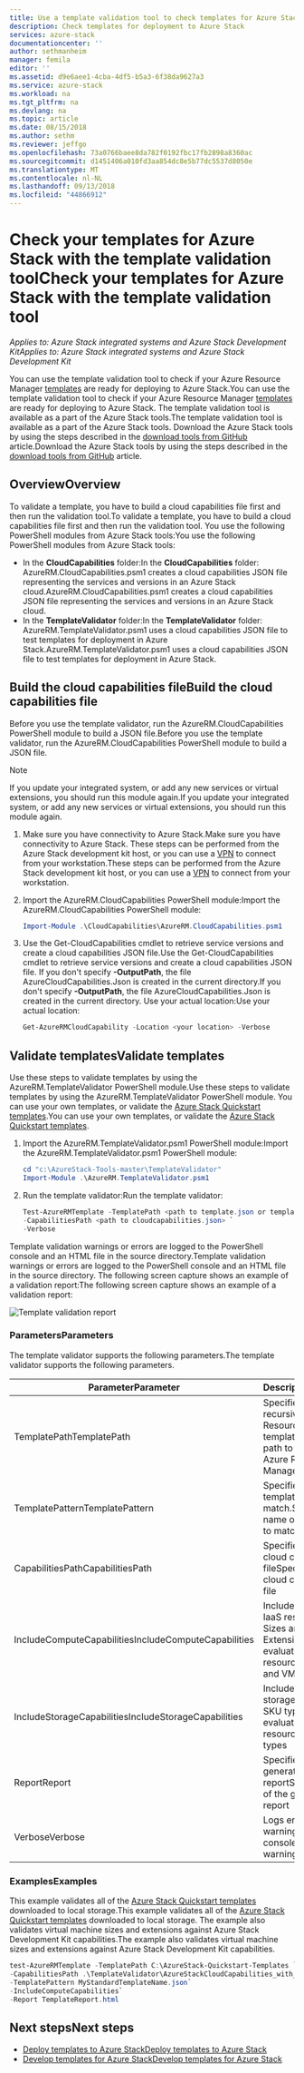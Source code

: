 ```yaml
---
title: Use a template validation tool to check templates for Azure Stack | Microsoft Docs
description: Check templates for deployment to Azure Stack
services: azure-stack
documentationcenter: ''
author: sethmanheim
manager: femila
editor: ''
ms.assetid: d9e6aee1-4cba-4df5-b5a3-6f38da9627a3
ms.service: azure-stack
ms.workload: na
ms.tgt_pltfrm: na
ms.devlang: na
ms.topic: article
ms.date: 08/15/2018
ms.author: sethm
ms.reviewer: jeffgo
ms.openlocfilehash: 73a0766baee8da782f0192fbc17fb2898a8360ac
ms.sourcegitcommit: d1451406a010fd3aa854dc8e5b77dc5537d8050e
ms.translationtype: MT
ms.contentlocale: nl-NL
ms.lasthandoff: 09/13/2018
ms.locfileid: "44866912"
---
```

# <a name="check-your-templates-for-azure-stack-with-the-template-validation-tool"></a><span data-ttu-id="98928-103">Check your templates for Azure Stack with the template validation tool</span><span class="sxs-lookup"><span data-stu-id="98928-103">Check your templates for Azure Stack with the template validation tool</span></span>

<span data-ttu-id="98928-104">*Applies to: Azure Stack integrated systems and Azure Stack Development Kit*</span><span class="sxs-lookup"><span data-stu-id="98928-104">*Applies to: Azure Stack integrated systems and Azure Stack Development Kit*</span></span>

<span data-ttu-id="98928-105">You can use the template validation tool to check if your Azure Resource Manager [templates](azure-stack-arm-templates.md) are ready for deploying to Azure Stack.</span><span class="sxs-lookup"><span data-stu-id="98928-105">You can use the template validation tool to check if your Azure Resource Manager [templates](azure-stack-arm-templates.md) are ready for deploying to Azure Stack.</span></span> <span data-ttu-id="98928-106">The template validation tool is available as a part of the Azure Stack tools.</span><span class="sxs-lookup"><span data-stu-id="98928-106">The template validation tool is available as a part of the Azure Stack tools.</span></span> <span data-ttu-id="98928-107">Download the Azure Stack tools by using the steps described in the [download tools from GitHub](azure-stack-powershell-download.md) article.</span><span class="sxs-lookup"><span data-stu-id="98928-107">Download the Azure Stack tools by using the steps described in the [download tools from GitHub](azure-stack-powershell-download.md) article.</span></span>

## <a name="overview"></a><span data-ttu-id="98928-108">Overview</span><span class="sxs-lookup"><span data-stu-id="98928-108">Overview</span></span>

<span data-ttu-id="98928-109">To validate a template, you have to build a cloud capabilities file first and then run the validation tool.</span><span class="sxs-lookup"><span data-stu-id="98928-109">To validate a template, you have to build a cloud capabilities file first and then run the validation tool.</span></span> <span data-ttu-id="98928-110">You use the following PowerShell modules from Azure Stack tools:</span><span class="sxs-lookup"><span data-stu-id="98928-110">You use the following PowerShell modules from Azure Stack tools:</span></span>

- <span data-ttu-id="98928-111">In the **CloudCapabilities** folder:</span><span class="sxs-lookup"><span data-stu-id="98928-111">In the **CloudCapabilities** folder:</span></span><br>         <span data-ttu-id="98928-112">AzureRM.CloudCapabilities.psm1 creates a cloud capabilities JSON file representing the services and versions in an Azure Stack cloud.</span><span class="sxs-lookup"><span data-stu-id="98928-112">AzureRM.CloudCapabilities.psm1 creates a cloud capabilities JSON file representing the services and versions in an Azure Stack cloud.</span></span>
- <span data-ttu-id="98928-113">In the **TemplateValidator** folder:</span><span class="sxs-lookup"><span data-stu-id="98928-113">In the **TemplateValidator** folder:</span></span><br>
<span data-ttu-id="98928-114">AzureRM.TemplateValidator.psm1 uses a cloud capabilities JSON file to test templates for deployment in Azure Stack.</span><span class="sxs-lookup"><span data-stu-id="98928-114">AzureRM.TemplateValidator.psm1 uses a cloud capabilities JSON file to test templates for deployment in Azure Stack.</span></span>

## <a name="build-the-cloud-capabilities-file"></a><span data-ttu-id="98928-115">Build the cloud capabilities file</span><span class="sxs-lookup"><span data-stu-id="98928-115">Build the cloud capabilities file</span></span>

<span data-ttu-id="98928-116">Before you use the template validator, run the AzureRM.CloudCapabilities PowerShell module to build a JSON file.</span><span class="sxs-lookup"><span data-stu-id="98928-116">Before you use the template validator, run the AzureRM.CloudCapabilities PowerShell module to build a JSON file.</span></span>

>[!NOTE]
><span data-ttu-id="98928-117">If you update your integrated system, or add any new services or virtual extensions, you should run this module again.</span><span class="sxs-lookup"><span data-stu-id="98928-117">If you update your integrated system, or add any new services or virtual extensions, you should run this module again.</span></span>

1. <span data-ttu-id="98928-118">Make sure you have connectivity to Azure Stack.</span><span class="sxs-lookup"><span data-stu-id="98928-118">Make sure you have connectivity to Azure Stack.</span></span> <span data-ttu-id="98928-119">These steps can be performed from the Azure Stack development kit host, or you can use a [VPN](azure-stack-connect-azure-stack.md#connect-to-azure-stack-with-vpn) to connect from your workstation.</span><span class="sxs-lookup"><span data-stu-id="98928-119">These steps can be performed from the Azure Stack development kit host, or you can use a [VPN](azure-stack-connect-azure-stack.md#connect-to-azure-stack-with-vpn) to connect from your workstation.</span></span>
2. <span data-ttu-id="98928-120">Import the AzureRM.CloudCapabilities PowerShell module:</span><span class="sxs-lookup"><span data-stu-id="98928-120">Import the AzureRM.CloudCapabilities PowerShell module:</span></span>

    ```PowerShell
    Import-Module .\CloudCapabilities\AzureRM.CloudCapabilities.psm1
    ```

3. <span data-ttu-id="98928-121">Use the Get-CloudCapabilities cmdlet to retrieve service versions and create a cloud capabilities JSON file.</span><span class="sxs-lookup"><span data-stu-id="98928-121">Use the Get-CloudCapabilities cmdlet to retrieve service versions and create a cloud capabilities JSON file.</span></span> <span data-ttu-id="98928-122">If you don't specify **-OutputPath**, the file AzureCloudCapabilities.Json is created in the current directory.</span><span class="sxs-lookup"><span data-stu-id="98928-122">If you don't specify **-OutputPath**, the file AzureCloudCapabilities.Json is created in the current directory.</span></span> <span data-ttu-id="98928-123">Use your actual location:</span><span class="sxs-lookup"><span data-stu-id="98928-123">Use your actual location:</span></span>

    ```PowerShell
    Get-AzureRMCloudCapability -Location <your location> -Verbose
    ```

## <a name="validate-templates"></a><span data-ttu-id="98928-124">Validate templates</span><span class="sxs-lookup"><span data-stu-id="98928-124">Validate templates</span></span>

<span data-ttu-id="98928-125">Use these steps to validate templates by using the AzureRM.TemplateValidator PowerShell module.</span><span class="sxs-lookup"><span data-stu-id="98928-125">Use these steps to validate templates by using the AzureRM.TemplateValidator PowerShell module.</span></span> <span data-ttu-id="98928-126">You can use your own templates, or validate the [Azure Stack Quickstart templates](https://github.com/Azure/AzureStack-QuickStart-Templates).</span><span class="sxs-lookup"><span data-stu-id="98928-126">You can use your own templates, or validate the [Azure Stack Quickstart templates](https://github.com/Azure/AzureStack-QuickStart-Templates).</span></span>

1. <span data-ttu-id="98928-127">Import the AzureRM.TemplateValidator.psm1 PowerShell module:</span><span class="sxs-lookup"><span data-stu-id="98928-127">Import the AzureRM.TemplateValidator.psm1 PowerShell module:</span></span>

    ```PowerShell
    cd "c:\AzureStack-Tools-master\TemplateValidator"
    Import-Module .\AzureRM.TemplateValidator.psm1
    ```

2. <span data-ttu-id="98928-128">Run the template validator:</span><span class="sxs-lookup"><span data-stu-id="98928-128">Run the template validator:</span></span>

    ```PowerShell
    Test-AzureRMTemplate -TemplatePath <path to template.json or template folder> `
    -CapabilitiesPath <path to cloudcapabilities.json> `
    -Verbose
    ```

<span data-ttu-id="98928-129">Template validation warnings or errors are logged to the PowerShell console and an HTML file in the source directory.</span><span class="sxs-lookup"><span data-stu-id="98928-129">Template validation warnings or errors are logged to the PowerShell console and an HTML file in the source directory.</span></span> <span data-ttu-id="98928-130">The following screen capture shows an example of a validation report:</span><span class="sxs-lookup"><span data-stu-id="98928-130">The following screen capture shows an example of a validation report:</span></span>

![Template validation report](./media/azure-stack-validate-templates/image1.png)

### <a name="parameters"></a><span data-ttu-id="98928-132">Parameters</span><span class="sxs-lookup"><span data-stu-id="98928-132">Parameters</span></span>

<span data-ttu-id="98928-133">The template validator supports the following parameters.</span><span class="sxs-lookup"><span data-stu-id="98928-133">The template validator supports the following parameters.</span></span>

| <span data-ttu-id="98928-134">Parameter</span><span class="sxs-lookup"><span data-stu-id="98928-134">Parameter</span></span> | <span data-ttu-id="98928-135">Description</span><span class="sxs-lookup"><span data-stu-id="98928-135">Description</span></span> | <span data-ttu-id="98928-136">Required</span><span class="sxs-lookup"><span data-stu-id="98928-136">Required</span></span> |
| ----- | -----| ----- |
| <span data-ttu-id="98928-137">TemplatePath</span><span class="sxs-lookup"><span data-stu-id="98928-137">TemplatePath</span></span> | <span data-ttu-id="98928-138">Specifies the path to recursively find Azure Resource Manager templates</span><span class="sxs-lookup"><span data-stu-id="98928-138">Specifies the path to recursively find Azure Resource Manager templates</span></span> | <span data-ttu-id="98928-139">Yes</span><span class="sxs-lookup"><span data-stu-id="98928-139">Yes</span></span> | 
| <span data-ttu-id="98928-140">TemplatePattern</span><span class="sxs-lookup"><span data-stu-id="98928-140">TemplatePattern</span></span> | <span data-ttu-id="98928-141">Specifies the name of template files to match.</span><span class="sxs-lookup"><span data-stu-id="98928-141">Specifies the name of template files to match.</span></span> | <span data-ttu-id="98928-142">No</span><span class="sxs-lookup"><span data-stu-id="98928-142">No</span></span> |
| <span data-ttu-id="98928-143">CapabilitiesPath</span><span class="sxs-lookup"><span data-stu-id="98928-143">CapabilitiesPath</span></span> | <span data-ttu-id="98928-144">Specifies the path to cloud capabilities JSON file</span><span class="sxs-lookup"><span data-stu-id="98928-144">Specifies the path to cloud capabilities JSON file</span></span> | <span data-ttu-id="98928-145">Yes</span><span class="sxs-lookup"><span data-stu-id="98928-145">Yes</span></span> | 
| <span data-ttu-id="98928-146">IncludeComputeCapabilities</span><span class="sxs-lookup"><span data-stu-id="98928-146">IncludeComputeCapabilities</span></span> | <span data-ttu-id="98928-147">Includes evaluation of IaaS resources like VM Sizes and VM Extensions</span><span class="sxs-lookup"><span data-stu-id="98928-147">Includes evaluation of IaaS resources like VM Sizes and VM Extensions</span></span> | <span data-ttu-id="98928-148">No</span><span class="sxs-lookup"><span data-stu-id="98928-148">No</span></span> |
| <span data-ttu-id="98928-149">IncludeStorageCapabilities</span><span class="sxs-lookup"><span data-stu-id="98928-149">IncludeStorageCapabilities</span></span> | <span data-ttu-id="98928-150">Includes evaluation of storage resources like SKU types</span><span class="sxs-lookup"><span data-stu-id="98928-150">Includes evaluation of storage resources like SKU types</span></span> | <span data-ttu-id="98928-151">No</span><span class="sxs-lookup"><span data-stu-id="98928-151">No</span></span> |
| <span data-ttu-id="98928-152">Report</span><span class="sxs-lookup"><span data-stu-id="98928-152">Report</span></span> | <span data-ttu-id="98928-153">Specifies name of the generated HTML report</span><span class="sxs-lookup"><span data-stu-id="98928-153">Specifies name of the generated HTML report</span></span> | <span data-ttu-id="98928-154">No</span><span class="sxs-lookup"><span data-stu-id="98928-154">No</span></span> |
| <span data-ttu-id="98928-155">Verbose</span><span class="sxs-lookup"><span data-stu-id="98928-155">Verbose</span></span> | <span data-ttu-id="98928-156">Logs errors and warnings to the console</span><span class="sxs-lookup"><span data-stu-id="98928-156">Logs errors and warnings to the console</span></span> | <span data-ttu-id="98928-157">No</span><span class="sxs-lookup"><span data-stu-id="98928-157">No</span></span>|

### <a name="examples"></a><span data-ttu-id="98928-158">Examples</span><span class="sxs-lookup"><span data-stu-id="98928-158">Examples</span></span>

<span data-ttu-id="98928-159">This example validates all of the [Azure Stack Quickstart templates](https://github.com/Azure/AzureStack-QuickStart-Templates) downloaded to local storage.</span><span class="sxs-lookup"><span data-stu-id="98928-159">This example validates all of the [Azure Stack Quickstart templates](https://github.com/Azure/AzureStack-QuickStart-Templates) downloaded to local storage.</span></span> <span data-ttu-id="98928-160">The example also validates virtual machine sizes and extensions against Azure Stack Development Kit capabilities.</span><span class="sxs-lookup"><span data-stu-id="98928-160">The example also validates virtual machine sizes and extensions against Azure Stack Development Kit capabilities.</span></span>

```PowerShell
test-AzureRMTemplate -TemplatePath C:\AzureStack-Quickstart-Templates `
-CapabilitiesPath .\TemplateValidator\AzureStackCloudCapabilities_with_AddOns_20170627.json `
-TemplatePattern MyStandardTemplateName.json`
-IncludeComputeCapabilities`
-Report TemplateReport.html
```

## <a name="next-steps"></a><span data-ttu-id="98928-161">Next steps</span><span class="sxs-lookup"><span data-stu-id="98928-161">Next steps</span></span>

- [<span data-ttu-id="98928-162">Deploy templates to Azure Stack</span><span class="sxs-lookup"><span data-stu-id="98928-162">Deploy templates to Azure Stack</span></span>](azure-stack-arm-templates.md)
- [<span data-ttu-id="98928-163">Develop templates for Azure Stack</span><span class="sxs-lookup"><span data-stu-id="98928-163">Develop templates for Azure Stack</span></span>](azure-stack-develop-templates.md)
